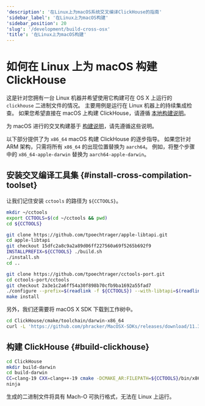 ```yaml
---
'description': '在Linux上为macOS系统交叉编译ClickHouse的指南'
'sidebar_label': '在Linux上为macOS构建'
'sidebar_position': 20
'slug': '/development/build-cross-osx'
'title': '在Linux上为macOS构建'
---
```



# 如何在 Linux 上为 macOS 构建 ClickHouse

这是针对您拥有一台 Linux 机器并希望使用它构建可在 OS X 上运行的 `clickhouse` 二进制文件的情况。
主要用例是运行在 Linux 机器上的持续集成检查。
如果您希望直接在 macOS 上构建 ClickHouse，请遵循 [本地构建说明](../development/build-osx.md)。

为 macOS 进行的交叉构建基于 [构建说明](../development/build.md)，请先遵循这些说明。

以下部分提供了为 `x86_64` macOS 构建 ClickHouse 的逐步指导。
如果您针对 ARM 架构，只需将所有 `x86_64` 的出现位置替换为 `aarch64`。
例如，将整个步骤中的 `x86_64-apple-darwin` 替换为 `aarch64-apple-darwin`。

## 安装交叉编译工具集 {#install-cross-compilation-toolset}

让我们记住安装 `cctools` 的路径为 `${CCTOOLS}`。

```bash
mkdir ~/cctools
export CCTOOLS=$(cd ~/cctools && pwd)
cd ${CCTOOLS}

git clone https://github.com/tpoechtrager/apple-libtapi.git
cd apple-libtapi
git checkout 15dfc2a8c9a2a89d06ff227560a69f5265b692f9
INSTALLPREFIX=${CCTOOLS} ./build.sh
./install.sh
cd ..

git clone https://github.com/tpoechtrager/cctools-port.git
cd cctools-port/cctools
git checkout 2a3e1c2a6ff54a30f898b70cfb9ba1692a55fad7
./configure --prefix=$(readlink -f ${CCTOOLS}) --with-libtapi=$(readlink -f ${CCTOOLS}) --target=x86_64-apple-darwin
make install
```

另外，我们还需要将 macOS X SDK 下载到工作树中。

```bash
cd ClickHouse/cmake/toolchain/darwin-x86_64
curl -L 'https://github.com/phracker/MacOSX-SDKs/releases/download/11.3/MacOSX11.0.sdk.tar.xz' | tar xJ --strip-components=1
```

## 构建 ClickHouse {#build-clickhouse}

```bash
cd ClickHouse
mkdir build-darwin
cd build-darwin
CC=clang-19 CXX=clang++-19 cmake -DCMAKE_AR:FILEPATH=${CCTOOLS}/bin/x86_64-apple-darwin-ar -DCMAKE_INSTALL_NAME_TOOL=${CCTOOLS}/bin/x86_64-apple-darwin-install_name_tool -DCMAKE_RANLIB:FILEPATH=${CCTOOLS}/bin/x86_64-apple-darwin-ranlib -DLINKER_NAME=${CCTOOLS}/bin/x86_64-apple-darwin-ld -DCMAKE_TOOLCHAIN_FILE=cmake/darwin/toolchain-x86_64.cmake ..
ninja
```

生成的二进制文件将具有 Mach-O 可执行格式，无法在 Linux 上运行。
